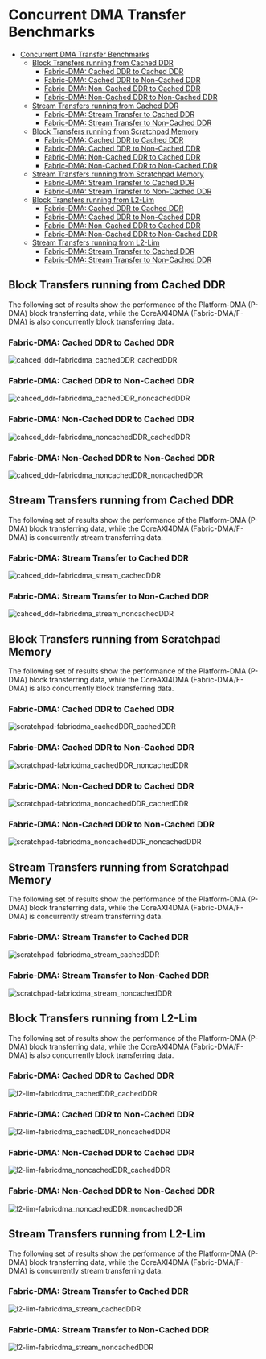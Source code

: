 # Concurrent DMA Transfer Benchmarks

- [Concurrent DMA Transfer Benchmarks](#concurrent-dma-transfer-benchmarks)
  - [Block Transfers running from Cached DDR](#block-transfers-running-from-cached-ddr)
    - [Fabric-DMA: Cached DDR to Cached DDR](#fabric-dma-cached-ddr-to-cached-ddr)
    - [Fabric-DMA: Cached DDR to Non-Cached DDR](#fabric-dma-cached-ddr-to-non-cached-ddr)
    - [Fabric-DMA: Non-Cached DDR to Cached DDR](#fabric-dma-non-cached-ddr-to-cached-ddr)
    - [Fabric-DMA: Non-Cached DDR to Non-Cached DDR](#fabric-dma-non-cached-ddr-to-non-cached-ddr)
  - [Stream Transfers  running from Cached DDR](#stream-transfers--running-from-cached-ddr)
    - [Fabric-DMA: Stream Transfer to Cached DDR](#fabric-dma-stream-transfer-to-cached-ddr)
    - [Fabric-DMA: Stream Transfer to Non-Cached DDR](#fabric-dma-stream-transfer-to-non-cached-ddr)
  - [Block Transfers running from Scratchpad Memory](#block-transfers-running-from-scratchpad-memory)
    - [Fabric-DMA: Cached DDR to Cached DDR](#fabric-dma-cached-ddr-to-cached-ddr-1)
    - [Fabric-DMA: Cached DDR to Non-Cached DDR](#fabric-dma-cached-ddr-to-non-cached-ddr-1)
    - [Fabric-DMA: Non-Cached DDR to Cached DDR](#fabric-dma-non-cached-ddr-to-cached-ddr-1)
    - [Fabric-DMA: Non-Cached DDR to Non-Cached DDR](#fabric-dma-non-cached-ddr-to-non-cached-ddr-1)
  - [Stream Transfers  running from Scratchpad Memory](#stream-transfers--running-from-scratchpad-memory)
    - [Fabric-DMA: Stream Transfer to Cached DDR](#fabric-dma-stream-transfer-to-cached-ddr-1)
    - [Fabric-DMA: Stream Transfer to Non-Cached DDR](#fabric-dma-stream-transfer-to-non-cached-ddr-1)
  - [Block Transfers running from L2-Lim](#block-transfers-running-from-l2-lim)
    - [Fabric-DMA: Cached DDR to Cached DDR](#fabric-dma-cached-ddr-to-cached-ddr-2)
    - [Fabric-DMA: Cached DDR to Non-Cached DDR](#fabric-dma-cached-ddr-to-non-cached-ddr-2)
    - [Fabric-DMA: Non-Cached DDR to Cached DDR](#fabric-dma-non-cached-ddr-to-cached-ddr-2)
    - [Fabric-DMA: Non-Cached DDR to Non-Cached DDR](#fabric-dma-non-cached-ddr-to-non-cached-ddr-2)
  - [Stream Transfers  running from L2-Lim](#stream-transfers--running-from-l2-lim)
    - [Fabric-DMA: Stream Transfer to Cached DDR](#fabric-dma-stream-transfer-to-cached-ddr-2)
    - [Fabric-DMA: Stream Transfer to Non-Cached DDR](#fabric-dma-stream-transfer-to-non-cached-ddr-2)

## Block Transfers running from Cached DDR

The following set of results show the performance of the Platform-DMA (P-DMA) block transferring data,
while the CoreAXI4DMA (Fabric-DMA/F-DMA) is also concurrently block transferring data.

### Fabric-DMA: Cached DDR to Cached DDR

![cahced_ddr-fabricdma_cachedDDR_cachedDDR](images/concurrent_dma_transfers/CACHED_DDR/CDMA_CACHED_DDR0-CACHED_DDR1.png)

### Fabric-DMA: Cached DDR to Non-Cached DDR

![cahced_ddr-fabricdma_cachedDDR_noncachedDDR](images/concurrent_dma_transfers/CACHED_DDR/CDMA_CACHED_DDR0-NON_CACHED_DDR1.png)


### Fabric-DMA: Non-Cached DDR to Cached DDR

![cahced_ddr-fabricdma_noncachedDDR_cachedDDR](images/concurrent_dma_transfers/CACHED_DDR/CDMA_NON_CACHED_DDR0-CACHED_DDR1.png)

### Fabric-DMA: Non-Cached DDR to Non-Cached DDR

![cahced_ddr-fabricdma_noncachedDDR_noncachedDDR](images/concurrent_dma_transfers/CACHED_DDR/CDMA_NON_CACHED_DDR0-NON_CACHED_DDR1.png)

## Stream Transfers  running from Cached DDR

The following set of results show the performance of the Platform-DMA (P-DMA) block transferring data,
while the CoreAXI4DMA (Fabric-DMA/F-DMA) is concurrently stream transferring data.

### Fabric-DMA: Stream Transfer to Cached DDR

![cahced_ddr-fabricdma_stream_cachedDDR](images/concurrent_dma_transfers/CACHED_DDR-streaming/CDMA_STREAM_GEN-CACHED_DDR1.png)

### Fabric-DMA: Stream Transfer to Non-Cached DDR

![cahced_ddr-fabricdma_stream_noncachedDDR](images/concurrent_dma_transfers/CACHED_DDR-streaming/CDMA_STREAM_GEN-NON_CACHED_DDR1.png)



## Block Transfers running from Scratchpad Memory

The following set of results show the performance of the Platform-DMA (P-DMA) block transferring data,
while the CoreAXI4DMA (Fabric-DMA/F-DMA) is also concurrently block transferring data.

### Fabric-DMA: Cached DDR to Cached DDR

![scratchpad-fabricdma_cachedDDR_cachedDDR](images/concurrent_dma_transfers/SCRATCHPAD/CDMA_CACHED_DDR0-CACHED_DDR1.png)

### Fabric-DMA: Cached DDR to Non-Cached DDR

![scratchpad-fabricdma_cachedDDR_noncachedDDR](images/concurrent_dma_transfers/SCRATCHPAD/CDMA_CACHED_DDR0-NON_CACHED_DDR1.png)


### Fabric-DMA: Non-Cached DDR to Cached DDR

![scratchpad-fabricdma_noncachedDDR_cachedDDR](images/concurrent_dma_transfers/SCRATCHPAD/CDMA_NON_CACHED_DDR0-CACHED_DDR1.png)

### Fabric-DMA: Non-Cached DDR to Non-Cached DDR

![scratchpad-fabricdma_noncachedDDR_noncachedDDR](images/concurrent_dma_transfers/SCRATCHPAD/CDMA_NON_CACHED_DDR0-NON_CACHED_DDR1.png)

## Stream Transfers  running from Scratchpad Memory

The following set of results show the performance of the Platform-DMA (P-DMA) block transferring data,
while the CoreAXI4DMA (Fabric-DMA/F-DMA) is concurrently stream transferring data.

### Fabric-DMA: Stream Transfer to Cached DDR

![scratchpad-fabricdma_stream_cachedDDR](images/concurrent_dma_transfers/SCRATCHPAD-STREAMING/CDMA_STREAM_GEN-CACHED_DDR1.png)

### Fabric-DMA: Stream Transfer to Non-Cached DDR

![scratchpad-fabricdma_stream_noncachedDDR](images/concurrent_dma_transfers/SCRATCHPAD-STREAMING/CDMA_STREAM_GEN-NON_CACHED_DDR1.png)


## Block Transfers running from L2-Lim

The following set of results show the performance of the Platform-DMA (P-DMA) block transferring data,
while the CoreAXI4DMA (Fabric-DMA/F-DMA) is also concurrently block transferring data.

### Fabric-DMA: Cached DDR to Cached DDR

![l2-lim-fabricdma_cachedDDR_cachedDDR](images/concurrent_dma_transfers/L2_LIM/CDMA_CACHED_DDR0-CACHED_DDR1.png)

### Fabric-DMA: Cached DDR to Non-Cached DDR

![l2-lim-fabricdma_cachedDDR_noncachedDDR](images/concurrent_dma_transfers/L2_LIM/CDMA_CACHED_DDR0-NON_CACHED_DDR1.png)


### Fabric-DMA: Non-Cached DDR to Cached DDR

![l2-lim-fabricdma_noncachedDDR_cachedDDR](images/concurrent_dma_transfers/L2_LIM/CDMA_NON_CACHED_DDR0-CACHED_DDR1.png)

### Fabric-DMA: Non-Cached DDR to Non-Cached DDR

![l2-lim-fabricdma_noncachedDDR_noncachedDDR](images/concurrent_dma_transfers/L2_LIM/CDMA_NON_CACHED_DDR0-NON_CACHED_DDR1.png)

## Stream Transfers  running from L2-Lim

The following set of results show the performance of the Platform-DMA (P-DMA) block transferring data,
while the CoreAXI4DMA (Fabric-DMA/F-DMA) is concurrently stream transferring data.

### Fabric-DMA: Stream Transfer to Cached DDR

![l2-lim-fabricdma_stream_cachedDDR](images/concurrent_dma_transfers/L2_LIM-STREAMING/CDMA_STREAM_GEN-CACHED_DDR1.png)

### Fabric-DMA: Stream Transfer to Non-Cached DDR

![l2-lim-fabricdma_stream_noncachedDDR](images/concurrent_dma_transfers/L2_LIM-STREAMING/CDMA_STREAM_GEN-NON_CACHED_DDR1.png)
